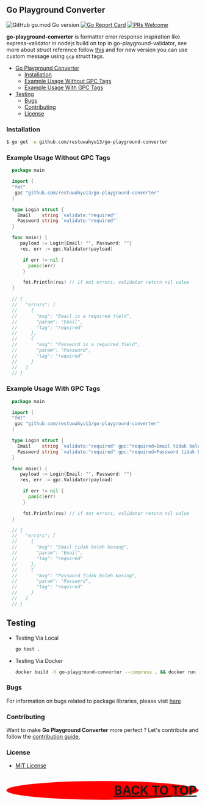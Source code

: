 ## Go Playground Converter

![GitHub go.mod Go version](https://img.shields.io/github/go-mod/go-version/restuwahyu13/go-playground-converter?style=flat)
[![Go Report Card](https://goreportcard.com/badge/github.com/restuwahyu13/go-playground-converter)](https://goreportcard.com/report/github.com/restuwahyu13/go-playground-converter) [![PRs Welcome](https://img.shields.io/badge/PRs-welcome-brightgreen.svg?style=flat-square)](https://github.com/restuwahyu13/go-playground-converter/blob/master/CONTRIBUTING.md)

**go-playground-converter** is formatter error response inspiration like express-validator in nodejs build on top in
go-playground-validator, see more about struct reference follow [this](https://github.com/go-playground/validator) and for new version you can use custom message using `gcp` struct tags.

- [Go Playground Converter](#go-playground-converter)
  - [Installation](#installation)
  - [Example Usage Without GPC Tags](#example-usage-without-gpc-tags)
  - [Example Usage With GPC Tags](#example-usage-with-gpc-tags)
- [Testing](#testing)
  - [Bugs](#bugs)
  - [Contributing](#contributing)
  - [License](#license)

### Installation

```sh
$ go get -u github.com/restuwahyu13/go-playground-converter
```

### Example Usage Without GPC Tags

```go
  package main

  import (
  "fmt"
   gpc "github.com/restuwahyu13/go-playground-converter"
  )

  type Login struct {
  	Email    string `validate:"required"`
  	Password string `validate:"required"`
  }

  func main() {
     payload := Login{Email: "", Password: ""}
     res, err := gpc.Validator(payload)

      if err != nil {
        panic(err)
      }

      fmt.Println(res) // if not errors, validator return nil value
  }

  // {
  //   "errors": [
  //     {
  //       "msg": "Email is a required field",
  //       "param": "Email",
  //       "tag": "required"
  //     },
  //     {
  //       "msg": "Password is a required field",
  //       "param": "Password",
  //       "tag": "required"
  //     }
  //   ]
  // }
```

### Example Usage With GPC Tags

```go
  package main

  import (
  "fmt"
   gpc "github.com/restuwahyu13/go-playground-converter"
  )

  type Login struct {
  	Email    string `validate:"required" gpc:"required=Email tidak boleh kosong"`
  	Password string `validate:"required" gpc:"required=Password tidak boleh kosong"`
  }

  func main() {
     payload := Login{Email: "", Password: ""}
     res, err := gpc.Validator(payload)

      if err != nil {
        panic(err)
      }

      fmt.Println(res) // if not errors, validator return nil value
  }

  // {
  //   "errors": [
  //     {
  //       "msg": "Email tidak boleh kosong",
  //       "param": "Email",
  //       "tag": "required"
  //     },
  //     {
  //       "msg": "Password tidak boleh kosong",
  //       "param": "Password",
  //       "tag": "required"
  //     }
  //   ]
  // }
```

## Testing

- Testing Via Local

  ```sh
  go test .
  ```

- Testing Via Docker

  ```sh
  docker build -t go-playground-converter --compress . && docker run go-playground-converter go test --cover -v --failfast .
  ```

### Bugs

For information on bugs related to package libraries, please visit
[here](https://github.com/restuwahyu13/go-playground-converter/issues)

### Contributing

Want to make **Go Playground Converter** more perfect ? Let's contribute and follow the
[contribution guide.](https://github.com/restuwahyu13/go-playground-converter/blob/master/CONTRIBUTING.md)

### License

- [MIT License](https://github.com/restuwahyu13/go-playground-converter/blob/master/LICENSE.md)

<p align="right" style="padding: 5px; border-radius: 100%; background-color: red; font-size: 2rem;">
  <b><a href="#go-playground-converter">BACK TO TOP</a></b>
</p>
